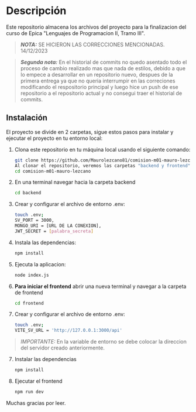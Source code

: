 # Descripción

Este repositorio almacena los archivos del proyecto para la finalizacion del curso de Epica "Lenguajes de Programacion II, Tramo III".

> **_NOTA:_**  SE HICIERON LAS CORRECCIONES MENCIONADAS. 14/12/2023

> **_Segunda nota:_** En el historial de commits no quedo asentado todo el proceso de cambio realizado mas que nada de estilos, debido a que lo empece a desarrollar en un repositorio nuevo, despues de la primera entrega ya que no queria interrumpir en las correciones modificando el respositorio principal y luego hice un push de ese repositorio a el repositorio actual y no consegui traer el historial de commits.

## Instalación

El proyecto se divide en 2 carpetas, sigue estos pasos para instalar y ejecutar el proyecto en tu entorno local:


1. Clona este repositorio en tu máquina local usando el siguiente comando:
   ```bash
   git clone https://github.com/Maurolezcano81/comision-m01-mauro-lezcano
   Al clonar el repositorio, veremos las carpetas "backend y frontend":
   cd comision-m01-mauro-lezcano
2. En una terminal navegar hacia la carpeta backend
    ```bash 
    cd backend
3. Crear y configurar el archivo de entorno .env:
    ```bash 
    touch .env;
    SV_PORT = 3000,
    MONGO_URI = [URL DE LA CONEXION],
    JWT_SECRET = [palabra_secreta]
4. Instala las dependencias:
    ```bash
    npm install
5. Ejecuta la aplicacion:
    ```bash
    node index.js
6. **Para iniciar el frontend** abrir una nueva terminal y navegar a la carpeta de frontend
    ```bash
    cd frontend
8. Crear y configurar el archivo de entorno .env:
    ```bash 
    touch .env;
    VITE_SV_URL = 'http://127.0.0.1:3000/api'

> _IMPORTANTE:_  En la variable de entorno se debe colocar la direccion del servidor creado anteriormente.
7. Instalar las dependencias
    ```bash
    npm install
8. Ejecutar el frontend
    ```bash
    npm run dev

Muchas gracias por leer.